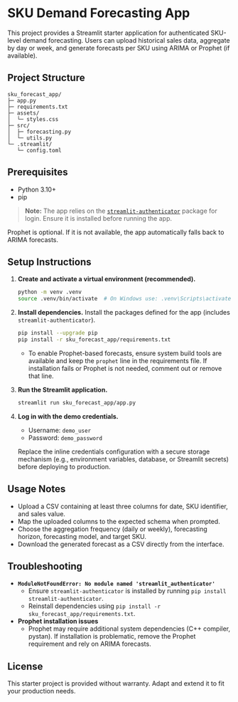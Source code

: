 # SKU Demand Forecasting App

This project provides a Streamlit starter application for authenticated SKU-level demand forecasting. Users can upload historical sales data, aggregate by day or week, and generate forecasts per SKU using ARIMA or Prophet (if available).

## Project Structure

```
sku_forecast_app/
├─ app.py
├─ requirements.txt
├─ assets/
│  └─ styles.css
├─ src/
│  ├─ forecasting.py
│  └─ utils.py
└─ .streamlit/
   └─ config.toml
```

## Prerequisites

- Python 3.10+
- pip

> **Note:** The app relies on the [`streamlit-authenticator`](https://pypi.org/project/streamlit-authenticator/) package for login. Ensure it is installed before running the app.

Prophet is optional. If it is not available, the app automatically falls back to ARIMA forecasts.

## Setup Instructions

1. **Create and activate a virtual environment (recommended).**

   ```bash
   python -m venv .venv
   source .venv/bin/activate  # On Windows use: .venv\Scripts\activate
   ```

2. **Install dependencies.** Install the packages defined for the app (includes `streamlit-authenticator`).

   ```bash
   pip install --upgrade pip
   pip install -r sku_forecast_app/requirements.txt
   ```

   - To enable Prophet-based forecasts, ensure system build tools are available and keep the `prophet` line in the requirements file. If installation fails or Prophet is not needed, comment out or remove that line.

3. **Run the Streamlit application.**

   ```bash
   streamlit run sku_forecast_app/app.py
   ```

4. **Log in with the demo credentials.**

   - Username: `demo_user`
   - Password: `demo_password`

   Replace the inline credentials configuration with a secure storage mechanism (e.g., environment variables, database, or Streamlit secrets) before deploying to production.

## Usage Notes

- Upload a CSV containing at least three columns for date, SKU identifier, and sales value.
- Map the uploaded columns to the expected schema when prompted.
- Choose the aggregation frequency (daily or weekly), forecasting horizon, forecasting model, and target SKU.
- Download the generated forecast as a CSV directly from the interface.

## Troubleshooting

- **`ModuleNotFoundError: No module named 'streamlit_authenticator'`**
  - Ensure `streamlit-authenticator` is installed by running `pip install streamlit-authenticator`.
  - Reinstall dependencies using `pip install -r sku_forecast_app/requirements.txt`.
- **Prophet installation issues**
  - Prophet may require additional system dependencies (C++ compiler, pystan). If installation is problematic, remove the Prophet requirement and rely on ARIMA forecasts.

## License

This starter project is provided without warranty. Adapt and extend it to fit your production needs.
